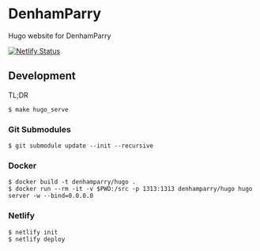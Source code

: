 # DenhamParry

Hugo website for DenhamParry

[![Netlify Status](https://api.netlify.com/api/v1/badges/be517ba3-db85-404a-a5f0-e8a953d4aaed/deploy-status)](https://app.netlify.com/sites/denhamparry/deploys)

## Development

TL;DR

```
$ make hugo_serve
```

### Git Submodules

```
$ git submodule update --init --recursive
```

### Docker

```
$ docker build -t denhamparry/hugo .
$ docker run --rm -it -v $PWD:/src -p 1313:1313 denhamparry/hugo hugo server -w --bind=0.0.0.0
```

### Netlify

```
$ netlify init
$ netlify deploy
```